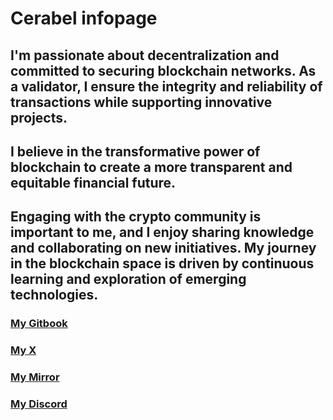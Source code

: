 # Cerabel infopage

## I'm passionate about decentralization and committed to securing blockchain networks. As a validator, I ensure the integrity and reliability of transactions while supporting innovative projects. 

## I believe in the transformative power of blockchain to create a more transparent and equitable financial future.

## Engaging with the crypto community is important to me, and I enjoy sharing knowledge and collaborating on new initiatives. My journey in the blockchain space is driven by continuous learning and exploration of emerging technologies.

### [My Gitbook](https://cerabel.gitbook.io/cerabel-infopage)

### [My X](https://x.com/cerabeel)

### [My Mirror](https://mirror.xyz/0x659E8Bfa42C06f1004E404C97CDe4c76d74a4071)

### [My Discord](https://discordapp.com/users/847090966958964747)
